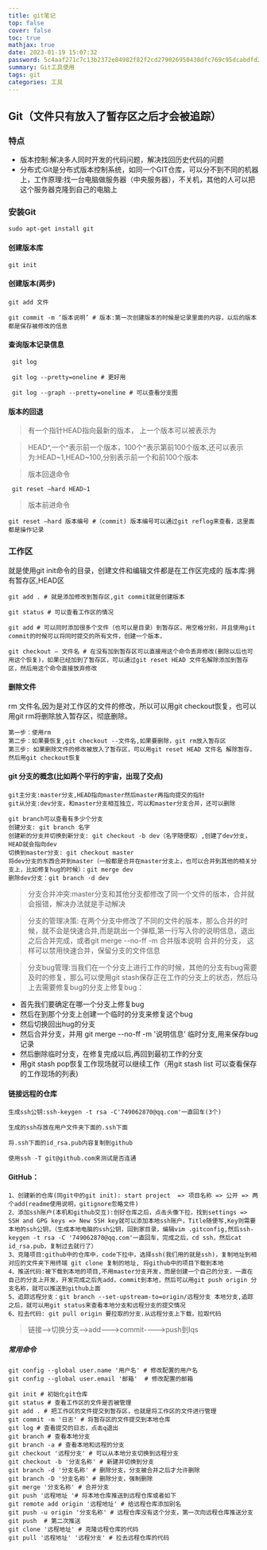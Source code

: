 ```yaml
---
title: git笔记
top: false
cover: false
toc: true
mathjax: true
date: 2023-01-19 15:07:32
password: 5c4aaf271c7c13b2372e84982f82f2cd279026950438dfc769c95dcabdfd2a87
summary: Git工具使用
tags: git
categories: 工具
---
```

## Git（文件只有放入了暂存区之后才会被追踪）
### 特点
-	版本控制:解决多人同时开发的代码问题，解决找回历史代码的问题
-	分布式:Git是分布式版本控制系统，如同一个GIT仓库，可以分不到不同的机器上，工作原理:找一台电脑做服务器（中央服务器），不关机，其他的人可以把这个服务器克隆到自己的电脑上

### 安装Git
```shell
sudo apt-get install git
```
#### 创建版本库
```shell
git init
```
#### 创建版本(两步)
```shell
git add 文件

git commit -m ‘版本说明’ # 版本:第一次创建版本的时候是记录里面的内容，以后的版本都是保存被修改的信息
```
#### 查询版本记录信息
```shell
 git log

 git log --pretty=oneline # 更好用

 git log --graph --pretty=oneline # 可以查看分支图
```
#### 版本的回退
>	有一个指针HEAD指向最新的版本， 上一个版本可以被表示为
	
> HEAD^,一个^表示前一个版本，100个^表示第前100个版本,还可以表示为:HEAD~1,HEAD~100,分别表示前一个和前100个版本
 
> 版本回退命令

```shell
 git reset –hard HEAD~1
```
> 版本前进命令

```shell
git reset –hard 版本编号 #（commit) 版本编号可以通过git reflog来查看，这里面都是操作记录
```

### 工作区
就是使用git init命令的目录，创建文件和编辑文件都是在工作区完成的
版本库:拥有暂存区,HEAD区
```shell
git add . # 就是添加修改到暂存区,git commit就是创建版本

git status # 可以查看工作区的情况

git add # 可以同时添加很多个文件（也可以是目录）到暂存区，用空格分别，并且使用git commit的时候可以将同时提交的所有文件，创建一个版本，

git checkout – 文件名 # 在没有加到暂存区可以直接用这个命令丢弃修改(删除以后也可用这个恢复)，如果已经加到了暂存区，可以通过git reset HEAD 文件名解除添加到暂存区，然后用这个命令直接放弃修改
```



#### 删除文件
rm 文件名,因为是对工作区的文件的修改，所以可以用git checkout恢复，也可以用git rm将删除放入暂存区，彻底删除。
```text
第一步：使用rm
第二步：如果要恢复,git checkout --文件名,如果要删除，git rm放入暂存区
第三步: 如果删除文件的修改被放入了暂存区，可以用git reset HEAD 文件名 解除暂存，然后用git checkout恢复
```



#### git 分支的概念(比如两个平行的宇宙，出现了交点)
```shell
git主分支:master分支,HEAD指向master然后master再指向提交的指针
git从分支:dev分支，和master分支相互独立，可以和master分支合并，还可以删除

git branch可以查看有多少个分支
创建分支: git branch 名字
创建新的分支并切换到新分支: git checkout -b dev（名字随便取）,创建了dev分支，HEAD就会指向dev
切换到master分支: git checkout master
将dev分支的东西合并到master（一般都是合并在master分支上，也可以合并到其他的相关分支上，比如修复hug的时候）：git merge dev
删除dev分支：git branch -d dev
```
>  分支合并冲突:master分支和其他分支都修改了同一个文件的版本，合并就会报错，解决办法就是手动解决 

>  分支的管理决策: 在两个分支中修改了不同的文件的版本，那么合并的时候，就不会是快速合并,而是跳出一个弹框,第一行写入你的说明信息，退出之后合并完成，或者git merge --no-ff -m 合并版本说明 合并的分支， 这样可以禁用快速合并，保留分支的文件信息

>  分支bug管理:当我们在一个分支上进行工作的时候，其他的分支有bug需要及时的修复，那么可以使用git stash保存正在工作的分支上的状态，然后马上去需要修复bug的分支上修复bug：
-	首先我们要确定在哪一个分支上修复bug 
-	然后在到那个分支上创建一个临时的分支来修复这个bug 
-	然后切换回出hug的分支
-	然后合并分支，并用 git merge --no-ff -m '说明信息' 临时分支,用来保存bug记录
-	然后删除临时分支，在修复完成以后,再回到最初工作的分支
-	用git stash pop恢复工作现场就可以继续工作（用git stash list 可以查看保存的工作现场的列表)




#### 链接远程的仓库
```text
生成ssh公钥:ssh-keygen -t rsa -C'749062870@qq.com'一直回车(3个)

生成的ssh存放在用户文件夹下面的.ssh下面

将.ssh下面的id_rsa.pub内容复制到github

使用ssh -T git@github.com来测试是否连通
```


#### GitHub：
```text
1、创建新的仓库(同git中的git init): start project  => 项目名称 => 公开 => 两个add(readme使用说明，gitignore忽略文件)
2、添加ssh账户(本机和github交互):创好仓库之后，点击头像下拉，找到settings => SSH and GPG keys => New SSH key就可以添加本地ssh账户，Title随便写,Key则需要本地的ssh公钥，（生成本地电脑的ssh公钥，回到家目录，编辑vim .gitconfig,然后ssh-keygen -t rsa -C '749062870@qq.com'一直回车，完成之后，cd ssh，然后cat id_rsa.pub，复制过去就行了）
3、克隆项目:github中的仓库中，code下拉中，选择ssh(我们用的就是ssh)，复制地址到相对应的文件夹下用终端 git clone 复制的地址, 将github中的项目下载到本地
4、推送代码:被下载到本地的项目,不用master分支开发，而是创建一个自己的分支，一直在自己的分支上开发，开发完成之后先add，commit到本地，然后可以用git push origin 分支名称，就可以推送到github上面
5、追踪远程分支：git branch --set-upstream-to=origin/远程分支 本地分支,追踪之后，就可以用git status来查看本地分支和远程分支的提交情况
6、拉去代码: git pull origin 要拉取的分支.从远程分支上下载，拉取代码

```

> 链接——>切换分支-->add--->commit---->push到lqs

##### 常用命令

```shell
git config --global user.name '用户名' # 修改配置的用户名
git config --global user.email '邮箱'  # 修改配置的邮箱

git init # 初始化git仓库
git status # 查看工作区的文件是否被管理
git add . # 把工作区的文件提交到暂存区，也就是将工作区的文件进行管理
git commit -m '日志' # 将暂存区的文件提交到本地仓库
git log # 查看提交的日志，点击q退出
git branch # 查看本地分支
git branch -a # 查看本地和远程的分支
git checkout '远程分支' # 可以从本地分支切换到远程分支
git checkout -b '分支名称' # 新建并切换到分支
git branch -d '分支名称' # 删除分支，分支被合并之后才允许删除
git branch -D '分支名称' # 删除分支，强制删除
git merge '分支名称' # 合并分支
git push '远程地址 '# 将本地仓库推送到远程仓库或者如下
git remote add origin '远程地址' # 给远程仓库添加别名
git push -u origin '分支名称' # 远程仓库没有这个分支，第一次向远程仓库推送分支
git push  # 第二次推送
git clone '远程地址' # 克隆远程仓库的代码
git pull '远程地址' '远程分支' # 拉去远程仓库的代码
```